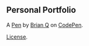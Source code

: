 Personal Portfolio
------------------


A [Pen](https://codepen.io/brianq216/pen/YdaJWm) by [Brian Q](https://codepen.io/brianq216) on [CodePen](https://codepen.io).

[License](https://codepen.io/brianq216/pen/YdaJWm/license).